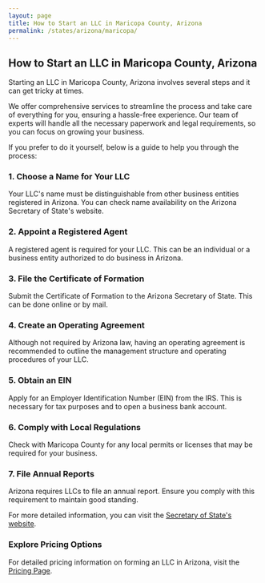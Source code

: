 ```yaml
---
layout: page
title: How to Start an LLC in Maricopa County, Arizona
permalink: /states/arizona/maricopa/
---
```


<h2>How to Start an LLC in Maricopa County, Arizona</h2>

<p>Starting an LLC in Maricopa County, Arizona involves several steps and it can get tricky at times.</p>

<p>We offer comprehensive services to streamline the process and take care of everything for you, ensuring a hassle-free experience. Our team of experts will handle all the necessary paperwork and legal requirements, so you can focus on growing your business.</p>

<p>If you prefer to do it yourself, below is a guide to help you through the process:</p>

<h3>1. Choose a Name for Your LLC</h3>
<p>Your LLC's name must be distinguishable from other business entities registered in Arizona. You can check name availability on the Arizona Secretary of State's website.</p>

<h3>2. Appoint a Registered Agent</h3>
<p>A registered agent is required for your LLC. This can be an individual or a business entity authorized to do business in Arizona.</p>

<h3>3. File the Certificate of Formation</h3>
<p>Submit the Certificate of Formation to the Arizona Secretary of State. This can be done online or by mail.</p>

<h3>4. Create an Operating Agreement</h3>
<p>Although not required by Arizona law, having an operating agreement is recommended to outline the management structure and operating procedures of your LLC.</p>

<h3>5. Obtain an EIN</h3>
<p>Apply for an Employer Identification Number (EIN) from the IRS. This is necessary for tax purposes and to open a business bank account.</p>

<h3>6. Comply with Local Regulations</h3>
<p>Check with Maricopa County for any local permits or licenses that may be required for your business.</p>

<h3>7. File Annual Reports</h3>
<p>Arizona requires LLCs to file an annual report. Ensure you comply with this requirement to maintain good standing.</p>

<p>For more detailed information, you can visit the <a href="https://www.sos.arizona.gov/">Secretary of State's website</a>.</p>

<h3>Explore Pricing Options</h3>
<p>For detailed pricing information on forming an LLC in Arizona, visit the <a href="{ '/new-pricing/' | relative_url }">Pricing Page</a>.</p>
